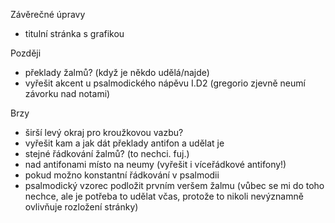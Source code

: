 Závěrečné úpravy

* titulní stránka s grafikou

Později

* překlady žalmů? (když je někdo udělá/najde)
* vyřešit akcent u psalmodického nápěvu I.D2 (gregorio zjevně neumí závorku nad notami)

Brzy

* širší levý okraj pro kroužkovou vazbu?
* vyřešit kam a jak dát překlady antifon a udělat je
* stejné řádkování žalmů? (to nechci. fuj.)
* nad antifonami místo na neumy (vyřešit i víceřádkové antifony!)
* pokud možno konstantní řádkování v psalmodii
* psalmodický vzorec podložit prvním veršem žalmu (vůbec se mi do toho nechce,
  ale je potřeba to udělat včas, protože to nikoli nevýznamně ovlivňuje 
  rozložení stránky)